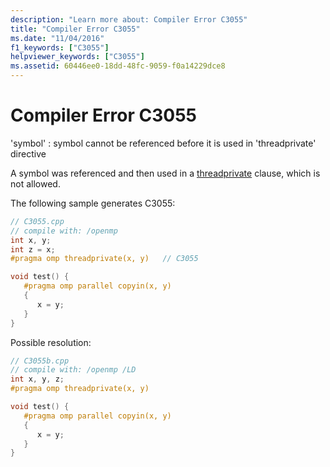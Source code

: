 ```yaml
---
description: "Learn more about: Compiler Error C3055"
title: "Compiler Error C3055"
ms.date: "11/04/2016"
f1_keywords: ["C3055"]
helpviewer_keywords: ["C3055"]
ms.assetid: 60446ee0-18dd-48fc-9059-f0a14229dce8
---
```

# Compiler Error C3055

'symbol' : symbol cannot be referenced before it is used in 'threadprivate' directive

A symbol was referenced and then used in a [threadprivate](../../parallel/openmp/reference/openmp-directives.md#threadprivate) clause, which is not allowed.

The following sample generates C3055:

```cpp
// C3055.cpp
// compile with: /openmp
int x, y;
int z = x;
#pragma omp threadprivate(x, y)   // C3055

void test() {
   #pragma omp parallel copyin(x, y)
   {
      x = y;
   }
}
```

Possible resolution:

```cpp
// C3055b.cpp
// compile with: /openmp /LD
int x, y, z;
#pragma omp threadprivate(x, y)

void test() {
   #pragma omp parallel copyin(x, y)
   {
      x = y;
   }
}
```
